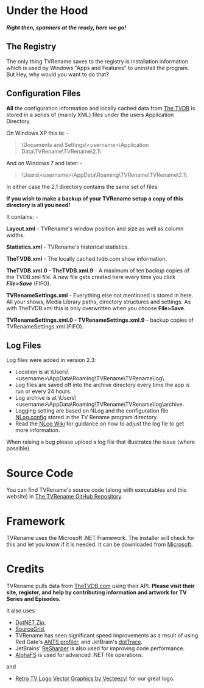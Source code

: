 # Under the Hood
***Right then, spanners at the ready, here we go!***

## The Registry
The only thing TVRename saves to the registry is installation information which is used by Windows "Apps and Features" to uninstall the program. But Hey, why would you want to do that?

## Configuration Files
**All** the configuration information and locally cached data from [The TVDB](http://thetvdb.com "Visit thetvdb.com") is stored in a series of (mainly XML) files under the users Application Directory.

On Windows XP this is: -

> \\Documents and Settings\\\<username\>\\Application Data\\TVRename\\TVRename\\2.1\\

And on Windows 7 and later: -

> \\Users\\\<username\>\\AppData\\Roaming\\TVRename\\TVRename\\2.1\\

In either case the 2.1 directory contains the same set of files.

**If you wish to make a backup of your TVRename setup a copy of this directory is all you need!**

It contains: -

**Layout.xml** - TVRename's window position and size as well as column widths.

**Statistics.xml** - TVRename's historical statistics.

**TheTVDB.xml** -  The locally cached tvdb.com show information.

**TheTVDB.xml.0 - TheTVDB.xml.9** - A maximum of ten backup copies of the TVDB.xml file. A new file gets created here every time you click ***File>Save*** (FIFO).

**TVRenameSettings.xml** - Everything else not mentioned is stored in here. All your shows, Media Library paths, directory structures and settings. As with TheTVDB.xml this is only overwritten when you choose **File>Save**.

**TVRenameSettings.xml.0 - TVRenameSettings.xml.9** - backup copies of TVRenameSettings.xml (FIFO).

## Log Files
Log files were added in version 2.3:
* Location is at \\Users\\\<username\>\\AppData\\Roaming\\TVRename\\TVRename\\log\\
* Log files are saved off into the archive directory every time the app is run or every 24 hours.
* Log archive is at \\Users\\\<username\>\\AppData\\Roaming\\TVRename\\TVRename\\log\\archive.
* Logging setting are based on NLog and the configuration file [NLog.config](https://github.com/TV-Rename/tvrename/blob/master/TVRename%23/NLog.config "Look at NLog.config in the TVRename Repo") stored in the TV Rename program directory.
* Read the [NLog Wiki](https://github.com/nlog/NLog/wiki/Configuration-file "Visit the NLog Wiki") for guidance on how to adjust the log fie to get more information.

When raising a bug please upload a log file that illustrates the issue (where possible).

# Source Code
You can find TVRename's source code (along with executables and this website) in [The TVRename GitHub Repository](https://github.com/TV-Rename/tvrename "Visit The repository").

# Framework
TVRename uses the Microsoft .NET Framework. The installer will check for this and let you know if it is needed. It can be downloaded from [Microsoft](https://www.microsoft.com/net/download/windows "Get .NET").

# Credits
TVRename pulls data from [TheTVDB.com](http://thetvdb.com/ "Visit TheTVDB.com") using their API. **Please visit their site, register, and help by contributing information and artwork for TV Series and Episodes.**

It also uses
* [DotNET Zip](http://www.codeplex.com/DotNetZip),
* [SourceGrid](http://www.codeplex.com/sourcegrid/),
* TVRename has seen significant speed improvements as a result of using Red Gate's [ANTS profiler](http://www.red-gate.com/products/ants_profiler/index.htm "Visit Red Gate"), and JetBrain's [dotTrace](http://www.jetbrains.com/profiler/). 
* JetBrains' [ReSharper](http://www.jetbrains.com/resharper/) is also used for improving code performance.
* [AlphaFS](http://alphafs.alphaleonis.com/) is used for advanced .NET file operations.

and

* [Retro TV Logo Vector Graphics by Vecteezy!](https://www.vecteezy.com/vector-art/73089-retro-television) for our great logo.
